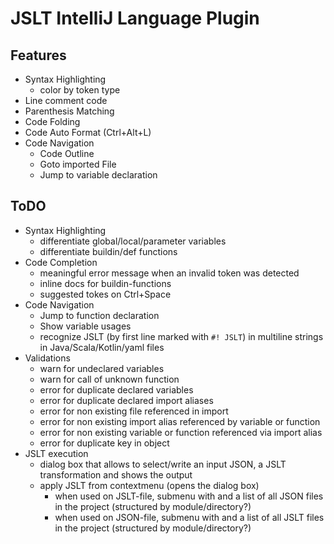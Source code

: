 # JSLT IntelliJ Language Plugin

## Features

* Syntax Highlighting
  * color by token type 
* Line comment code 
* Parenthesis Matching
* Code Folding
* Code Auto Format (Ctrl+Alt+L)
* Code Navigation
  * Code Outline
  * Goto imported File
  * Jump to variable declaration
  

## ToDO

* Syntax Highlighting
  * differentiate global/local/parameter variables
  * differentiate buildin/def functions
* Code Completion
  * meaningful error message when an invalid token was detected
  * inline docs for buildin-functions
  * suggested tokes on Ctrl+Space
* Code Navigation
  * Jump to function declaration
  * Show variable usages
  * recognize JSLT (by first line marked with `#! JSLT`) in multiline strings in Java/Scala/Kotlin/yaml files
* Validations
  * warn for undeclared variables
  * warn for call of unknown function
  * error for duplicate declared variables
  * error for duplicate declared import aliases
  * error for non existing file referenced in import
  * error for non existing import alias referenced by variable or function
  * error for non existing variable or function referenced via import alias 
  * error for duplicate key in object
* JSLT execution
  * dialog box that allows to select/write an input JSON, a JSLT transformation and shows the output
  * apply JSLT from contextmenu (opens the dialog box)
    * when used on JSLT-file, submenu with <empty> and a list of all JSON files in the project (structured by module/directory?)  
    * when used on JSON-file, submenu with <empty> and a list of all JSLT files in the project (structured by module/directory?)
